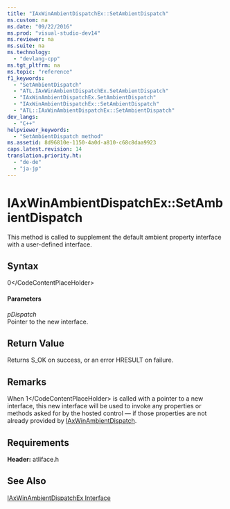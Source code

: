 ```yaml
---
title: "IAxWinAmbientDispatchEx::SetAmbientDispatch"
ms.custom: na
ms.date: "09/22/2016"
ms.prod: "visual-studio-dev14"
ms.reviewer: na
ms.suite: na
ms.technology: 
  - "devlang-cpp"
ms.tgt_pltfrm: na
ms.topic: "reference"
f1_keywords: 
  - "SetAmbientDispatch"
  - "ATL.IAxWinAmbientDispatchEx.SetAmbientDispatch"
  - "IAxWinAmbientDispatchEx.SetAmbientDispatch"
  - "IAxWinAmbientDispatchEx::SetAmbientDispatch"
  - "ATL::IAxWinAmbientDispatchEx::SetAmbientDispatch"
dev_langs: 
  - "C++"
helpviewer_keywords: 
  - "SetAmbientDispatch method"
ms.assetid: 8d96810e-1150-4a0d-a810-c68c8daa9923
caps.latest.revision: 14
translation.priority.ht: 
  - "de-de"
  - "ja-jp"
---
```

# IAxWinAmbientDispatchEx::SetAmbientDispatch
This method is called to supplement the default ambient property interface with a user-defined interface.  
  
## Syntax  
  
<CodeContentPlaceHolder>0\</CodeContentPlaceHolder>  
#### Parameters  
 *pDispatch*  
 Pointer to the new interface.  
  
## Return Value  
 Returns S_OK on success, or an error HRESULT on failure.  
  
## Remarks  
 When <CodeContentPlaceHolder>1\</CodeContentPlaceHolder> is called with a pointer to a new interface, this new interface will be used to invoke any properties or methods asked for by the hosted control — if those properties are not already provided by [IAxWinAmbientDispatch](../vs140/iaxwinambientdispatch-interface.md).  
  
## Requirements  
 **Header:** atliface.h  
  
## See Also  
 [IAxWinAmbientDispatchEx Interface](../vs140/iaxwinambientdispatchex-interface.md)